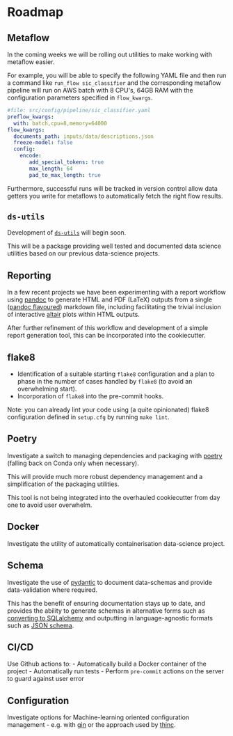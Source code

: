 # Roadmap

## Metaflow

In the coming weeks we will be rolling out utilities to make working with metaflow easier.

For example, you will be able to specify the following YAML file and then run a command like `run_flow sic_classifier` and the corresponding metaflow pipeline will run on AWS batch with 8 CPU's, 64GB RAM with the configuration parameters specified in `flow_kwargs`.

```yaml
#file: src/config/pipeline/sic_classifier.yaml
preflow_kwargs:
  with: batch,cpu=8,memory=64000
flow_kwargs:
  documents_path: inputs/data/descriptions.json
  freeze-model: false
  config:
    encode:
       add_special_tokens: true
       max_length: 64
       pad_to_max_length: true
```

Furthermore, successful runs will be tracked in version control allow data getters you write for metaflows to automatically fetch the right flow results.

## `ds-utils`

Development of [`ds-utils`](https://github.com/nestauk/ds-utils/) will begin soon.

This will be a package providing well tested and documented data science utilities based on our previous data-science projects.

## Reporting

In a few recent projects we have been experimenting with a report workflow using [pandoc](https://pandoc.org/) to generate HTML and PDF (LaTeX) outputs from a single ([pandoc flavoured](https://pandoc.org/MANUAL.html#pandocs-markdown)) markdown file, including facilitating the trivial inclusion of interactive [altair](https://altair-viz.github.io/index.html) plots within HTML outputs.

After further refinement of this workflow and development of a simple report generation tool, this can be incorporated into the cookiecutter.

## flake8

- Identification of a suitable starting `flake8` configuration and a plan to phase in the number of cases handled by `flake8` (to avoid an overwhelming start).
- Incorporation of `flake8` into the pre-commit hooks.

Note: you can already lint your code using (a quite opinionated) flake8 configuration defined in `setup.cfg` by running `make lint`.

## Poetry

Investigate a switch to managing dependencies and packaging with [poetry](https://python-poetry.org/) (falling back on Conda only when necessary).

This will provide much more robust dependency management and a simplification of the packaging utilities.

This tool is not being integrated into the overhauled cookiecutter from day one to avoid user overwhelm.

## Docker

Investigate the utility of automatically containerisation data-science project.

## Schema

Investigate the use of [pydantic](https://pydantic-docs.helpmanual.io/) to document data-schemas and provide data-validation where required.

This has the benefit of ensuring documentation stays up to date, and provides the ability to generate schemas in alternative forms such as [converting to SQLalchemy](https://github.com/tiangolo/pydantic-sqlalchemy) and outputting in language-agnostic formats such as [JSON schema](https://pydantic-docs.helpmanual.io/usage/schema/).

## CI/CD

Use Github actions to:
    - Automatically build a Docker container of the project
    - Automatically run tests
    - Perform `pre-commit` actions on the server to guard against user error

## Configuration

Investigate options for Machine-learning oriented configuration management - e.g. with [gin](https://github.com/google/gin-config) or the approach used by [thinc](https://thinc.ai/docs/api-config).
